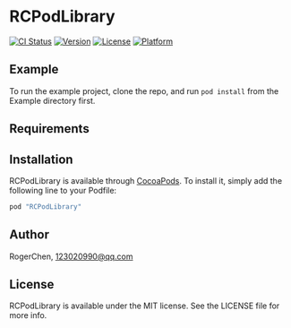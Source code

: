 # RCPodLibrary

[![CI Status](http://img.shields.io/travis/RogerChen/RCPodLibrary.svg?style=flat)](https://travis-ci.org/RogerChen/RCPodLibrary)
[![Version](https://img.shields.io/cocoapods/v/RCPodLibrary.svg?style=flat)](http://cocoapods.org/pods/RCPodLibrary)
[![License](https://img.shields.io/cocoapods/l/RCPodLibrary.svg?style=flat)](http://cocoapods.org/pods/RCPodLibrary)
[![Platform](https://img.shields.io/cocoapods/p/RCPodLibrary.svg?style=flat)](http://cocoapods.org/pods/RCPodLibrary)

## Example

To run the example project, clone the repo, and run `pod install` from the Example directory first.

## Requirements

## Installation

RCPodLibrary is available through [CocoaPods](http://cocoapods.org). To install
it, simply add the following line to your Podfile:

```ruby
pod "RCPodLibrary"
```

## Author

RogerChen, 123020990@qq.com

## License

RCPodLibrary is available under the MIT license. See the LICENSE file for more info.
